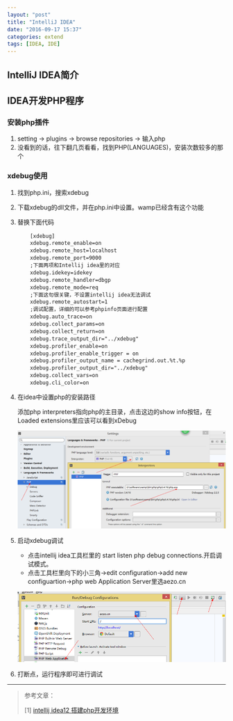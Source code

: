 ```yaml
---
layout: "post"
title: "IntelliJ IDEA"
date: "2016-09-17 15:37"
categories: extend
tags: [IDEA, IDE]
---
```


## IntelliJ IDEA简介

## IDEA开发PHP程序

### 安装php插件

1. setting -> plugins -> browse repositories -> 输入php
2. 没看到的话，往下翻几页看看，找到PHP(LANGUAGES)，安装次数较多的那个

### xdebug使用

1. 找到php.ini，搜索xdebug
2. 下载xdebug的dll文件，并在php.ini中设置。wamp已经含有这个功能
3. 替换下面代码

    ```html
        [xdebug]  
        xdebug.remote_enable=on  
        xdebug.remote_host=localhost  
        xdebug.remote_port=9000  
        ;下面两项和Intellij idea里的对应  
        xdebug.idekey=idekey  
        xdebug.remote_handler=dbgp  
        xdebug.remote_mode=req  
        ;下面这句很关键，不设置intellij idea无法调试  
        xdebug.remote_autostart=1  
        ;调试配置，详细的可以参考phpinfo页面进行配置  
        xdebug.auto_trace=on  
        xdebug.collect_params=on  
        xdebug.collect_return=on  
        xdebug.trace_output_dir="../xdebug"  
        xdebug.profiler_enable=on  
        xdebug.profiler_enable_trigger = on
        xdebug.profiler_output_name = cachegrind.out.%t.%p
        xdebug.profiler_output_dir="../xdebug"  
        xdebug.collect_vars=on  
        xdebug.cli_color=on
    ```

4. 在idea中设置php的安装路径

    添加php interpreters指向php的主目录，点击这边的show info按钮，在Loaded extensions里应该可以看到xDebug

    ![php-xdebug](/data/images/2016/09/php-xdebug.png)

5. 启动xdebug调试
    - 点击intellij idea工具栏里的 start listen php debug connections.开启调试模式。
    - 点击工具栏里向下的小三角->edit configuration->add new configuartion->php web Application Server里选aezo.cn

    ![php-xdebug](/data/images/2016/09/php-xdebug2.png)

6. 打断点，运行程序即可进行调试











------------


> 参考文章：
>
> [1] [intellij idea12 搭建php开发环境](http://blog.csdn.net/ysjjovo/article/details/13292787)
